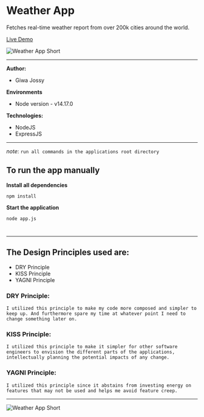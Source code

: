 # Weather App

Fetches real-time weather report from over 200k cities around the world.

[Live Demo](https://sheltered-coast-80443.herokuapp.com/)


![Weather App Short](https://github.com/giwajossy/weatherApp/blob/master/demo.gif)

---
**Author:** 
- Giwa Jossy


**Environments**
- Node version - v14.17.0


**Technologies:**
- NodeJS
- ExpressJS


---
*note*: `run all commands in the applications root directory`


## To run the app manually

**Install all dependencies**

```
npm install
```

**Start the application**

```
node app.js
```

#




---

## The Design Principles used are:

- DRY Principle
- KISS Principle
- YAGNI Principle


### DRY Principle:

```
I utilized this principle to make my code more composed and simpler to keep up. And furthermore spare my time at whatever point I need to change something later on.
```

### KISS Principle:

```
I utilized this principle to make it simpler for other software engineers to envision the different parts of the applications, intellectually planning the potential impacts of any change.
```

### YAGNI Principle:

```
I utilized this principle since it abstains from investing energy on features that may not be used and helps me avoid feature creep.
```

---
![Weather App Short](https://res.cloudinary.com/dd3hmuucq/image/upload/v1629222333/Weather%20App%20resources/Weather_Report_-_Qatar_fh4jhx.jpg)
